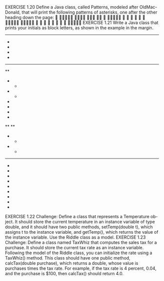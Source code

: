 EXERCISE 1.20 Define a Java class, called Patterns, modeled after OldMac-
Donald, that will print the following patterns of asterisks, one after the other
heading down the page:

∗∗∗∗∗
∗∗∗∗
∗∗∗
∗∗
∗
∗∗∗∗∗
∗
∗
∗
∗
∗
∗
∗∗∗∗∗
∗∗∗∗∗
∗ ∗ ∗
∗ ∗
∗ ∗ ∗
∗∗∗∗∗
EXERCISE 1.21 Write a Java class that prints your initials as block letters, as
shown in the example in the margin.
******
*
*
*
*
******
**
* *
* *
*
*
*
*
**
**
* *
* *
* * * *
*
*
*
*
*
*
*
*
*
EXERCISE 1.22 Challenge: Define a class that represents a Temperature ob-
ject. It should store the current temperature in an instance variable of type
double, and it should have two public methods, setTemp(double t), which
assigns t to the instance variable, and getTemp(), which returns the value of
the instance variable. Use the Riddle class as a model.
EXERCISE 1.23 Challenge: Define a class named TaxWhiz that computes the
sales tax for a purchase. It should store the current tax rate as an instance
variable. Following the model of the Riddle class, you can initialize the rate
using a TaxWhiz() method. This class should have one public method,
calcTax(double purchase), which returns a double, whose value is
purchases times the tax rate. For example, if the tax rate is 4 percent, 0.04, and
the purchase is $100, then calcTax() should return 4.0.